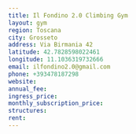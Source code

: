 ```yaml
---
title: Il Fondino 2.0 Climbing Gym
layout: gym
region: Toscana
city: Grosseto
address: Via Birmania 42
latitude: 42.7828598022461
longitude: 11.1036319732666
email: ilfondino2.0@gmail.com
phone: +393478187298
website: 
annual_fee: 
ingress_price: 
monthly_subscription_price: 
structures: 
rent: 
---
```


